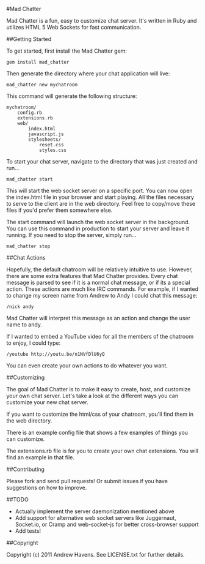 #Mad Chatter

Mad Chatter is a fun, easy to customize chat server. It's written in Ruby and utilizes HTML 5 Web Sockets for fast communication.

##Getting Started

To get started, first install the Mad Chatter gem:

    gem install mad_chatter

Then generate the directory where your chat application will live:

    mad_chatter new mychatroom

This command will generate the following structure:

    mychatroom/
        config.rb
        extensions.rb
        web/
            index.html
            javascript.js
            stylesheets/
                reset.css
                styles.css

To start your chat server, navigate to the directory that was just created and run...

    mad_chatter start

This will start the web socket server on a specific port. You can now open the index.html file in your browser and start playing. All the files necessary to serve to the client are in the web directory. Feel free to copy/move these files if you'd prefer them somewhere else.

The start command will launch the web socket server in the background. You can use this command in production to start your server and leave it running. If you need to stop the server, simply run...

    mad_chatter stop


##Chat Actions

Hopefully, the default chatroom will be relatively intuitive to use. However, there are some extra features that Mad Chatter provides. Every chat message is parsed to see if it is a normal chat message, or if its a special action. These actions are much like IRC commands. For example, if I wanted to change my screen name from Andrew to Andy I could chat this message:

    /nick andy

Mad Chatter will interpret this message as an action and change the user name to andy.

If I wanted to embed a YouTube video for all the members of the chatroom to enjoy, I could type:

    /youtube http://youtu.be/n1NVfDlU6yQ

You can even create your own actions to do whatever you want.


##Customizing

The goal of Mad Chatter is to make it easy to create, host, and customize your own chat server. Let's take a look at the different ways you can customize your new chat server.

If you want to customize the html/css of your chatroom, you'll find them in the web directory.

There is an example config file that shows a few examples of things you can customize.

The extensions.rb file is for you to create your own chat extensions. You will find an example in that file.


##Contributing

Please fork and send pull requests! Or submit issues if you have suggestions on how to improve.

##TODO

 - Actually implement the server daemonization mentioned above
 - Add support for alternative web socket servers like Juggernaut, Socket.io, or Cramp and web-socket-js for better cross-browser support
 - Add tests!

##Copyright

Copyright (c) 2011 Andrew Havens. See LICENSE.txt for further details.
